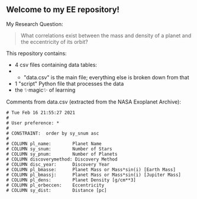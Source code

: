 ## Welcome to my EE repository!
My Research Question:
> What correlations exist between the mass and density of a planet and the eccentricity of its orbit?

This repository contains:
- 4 csv files containing data tables:
- - "data.csv" is the main file; everything else is broken down from that
- 1 "script" Python file that processes the data
- the ✨magic✨ of learning
    
Comments from data.csv (extracted from the NASA Exoplanet Archive):
```# This file was produced by the NASA Exoplanet Archive  http://exoplanetarchive.ipac.caltech.edu
# Tue Feb 16 21:55:27 2021
#
# User preference: *
#
# CONSTRAINT:  order by sy_snum asc
#
# COLUMN pl_name:        Planet Name
# COLUMN sy_snum:        Number of Stars
# COLUMN sy_pnum:        Number of Planets
# COLUMN discoverymethod: Discovery Method
# COLUMN disc_year:      Discovery Year
# COLUMN pl_bmasse:      Planet Mass or Mass*sin(i) [Earth Mass]
# COLUMN pl_bmassj:      Planet Mass or Mass*sin(i) [Jupiter Mass]
# COLUMN pl_dens:        Planet Density [g/cm**3]
# COLUMN pl_orbeccen:    Eccentricity
# COLUMN sy_dist:        Distance [pc]
```
